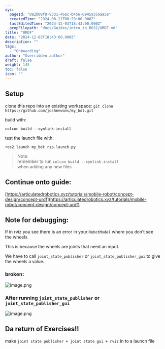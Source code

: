 ```yaml
---
sys:
  pageId: "0a2b09f8-9331-46ac-b4b6-0945a556aa5e"
  createdTime: "2024-08-21T00:29:00.000Z"
  lastEditedTime: "2024-12-03T18:43:00.000Z"
  propFilepath: "docs/Guides/intro_to_ROS2/URDF.md"
title: "URDF"
date: "2024-12-03T18:43:00.000Z"
description: ""
tags:
  - "Onboarding"
author: "Overridden author"
draft: false
weight: 148
toc: false
icon: ""
---
```


## Setup

clone this repo into an existing workspace:
`git clone https://github.com/joshnewans/my_bot.git`

build with:

`colcon build --symlink-install`

test the launch file with:

`ros2 launch my_bot rsp.launch.py`

> Note:  
> remember to run `colcon build --symlink-install`  
> when adding any new files

## Continue onto guide:

[https://articulatedrobotics.xyz/tutorials/mobile-robot/concept-design/concept-urdf](https://articulatedrobotics.xyz/tutorials/mobile-robot/concept-design/concept-urdf)

## Note for debugging:

If in rviz you see there is an error in your `RobotModel` where you don’t see the wheels.

This is because the wheels are joints that need an input. 

We have to call `joint_state_publisher` or `joint_state_publisher_gui` to give the wheels a value.

### broken:

![image.png](https://prod-files-secure.s3.us-west-2.amazonaws.com/d518164a-d88e-44d1-a4ee-3adb3bd8bce0/96a1d089-1f17-4dbf-8563-f2aef56a4d37/image.png?X-Amz-Algorithm=AWS4-HMAC-SHA256&X-Amz-Content-Sha256=UNSIGNED-PAYLOAD&X-Amz-Credential=ASIAZI2LB466SDOGOOM2%2F20250604%2Fus-west-2%2Fs3%2Faws4_request&X-Amz-Date=20250604T140757Z&X-Amz-Expires=3600&X-Amz-Security-Token=IQoJb3JpZ2luX2VjEFUaCXVzLXdlc3QtMiJGMEQCICbEmNRgtsouBSJTmV4kg36Qnyxa7CQguiJCNARV5o2RAiBnAdSkPt2OptAC%2F2S%2F3pJ31XZ23mbI3%2Fxv1rmdrXR64yr%2FAwguEAAaDDYzNzQyMzE4MzgwNSIMvJbsaalBkAFc7H%2FJKtwDcEsEPX8sMhR2ksYh2GqKDtFkC1Ou3ctXH%2BB7LUTnh%2FbKG07G3TY6Miby6qAUfhyu9beGKn2xjeRYstlvbxA6Lwe%2FhaEXkC4xcCUDBLu%2Fghsgo8hsu%2BE%2BDBbbxu8VLmMLwXlPsr%2BpfvZA7mMxU0yklBSt3AA4L4nMPzSoWt9FYlLtDyPfpdwFGOvIqqbc1FWFgGXUvIL7DwO2XCwA%2FIWVVZdAcrVMd7%2Fl1cWn3x1UdLjIpWRKyUXN3g1BU3GGTY26Xmxsu1BwKSsTw21RV3UYf17zaGiDNas6y1Xv3pFR4LpL3450lyykbCGsqYdH5VQP6tASbASv1Z04eYrhtOQ5AB6jjiMFOJtGC4fCFLlHY1osr%2BxUTlop7OecY6LgiYkk029uXn40MCYkiC6Ygx1QDUw1omdUu7Z83GBkY1pUyzhklGsMdmGbV2LOckvwmhkvAT2PtsbyYvPs69n6j32gcLqPTrF94Gg1fRqZ0elJIA3o9xqfPmy9w8cyHh6uLdb6mDvDK9bQ5V1RahbrEMeOcTJXwTGX7gd00%2BNNyGezQOM1UEfKVDrci%2FLqm5EEdIxw3rf23QBMb5z5A5sRWwXS7KIKJywi4uMeYUxJwgH98i%2BdI97bPKGYFS%2FkchUwsICBwgY6pgFOLOaolepLM70Yrm0yiCdEFTCznQdKaVUljvoF1%2FEI5TUMubTtFz1WqsiQVqFKMIOMlxvtoqjNNsN6vPv4nj%2FvIQiL3xYTmULImps2l0uQ%2BETB8WWDozAMiSiQJfNG6Oynqf6MwnWwvev3hwDQqDcaZInz%2BEmuMd7UsNleNSXn2oeaSktEfLQTiqCK7zyECagl9ub456tGTzfwOmY76KvcxbE7p3SV&X-Amz-Signature=b349909fea9873d54fef054556587ccfb3c7ff7aaa1db42f6c2550659f37f6e4&X-Amz-SignedHeaders=host&x-id=GetObject)

### After running `joint_state_publisher` or `joint_state_publisher_gui`

![image.png](https://prod-files-secure.s3.us-west-2.amazonaws.com/d518164a-d88e-44d1-a4ee-3adb3bd8bce0/130c99c7-1b0b-4031-9953-844fc3950ff4/image.png?X-Amz-Algorithm=AWS4-HMAC-SHA256&X-Amz-Content-Sha256=UNSIGNED-PAYLOAD&X-Amz-Credential=ASIAZI2LB466SDOGOOM2%2F20250604%2Fus-west-2%2Fs3%2Faws4_request&X-Amz-Date=20250604T140757Z&X-Amz-Expires=3600&X-Amz-Security-Token=IQoJb3JpZ2luX2VjEFUaCXVzLXdlc3QtMiJGMEQCICbEmNRgtsouBSJTmV4kg36Qnyxa7CQguiJCNARV5o2RAiBnAdSkPt2OptAC%2F2S%2F3pJ31XZ23mbI3%2Fxv1rmdrXR64yr%2FAwguEAAaDDYzNzQyMzE4MzgwNSIMvJbsaalBkAFc7H%2FJKtwDcEsEPX8sMhR2ksYh2GqKDtFkC1Ou3ctXH%2BB7LUTnh%2FbKG07G3TY6Miby6qAUfhyu9beGKn2xjeRYstlvbxA6Lwe%2FhaEXkC4xcCUDBLu%2Fghsgo8hsu%2BE%2BDBbbxu8VLmMLwXlPsr%2BpfvZA7mMxU0yklBSt3AA4L4nMPzSoWt9FYlLtDyPfpdwFGOvIqqbc1FWFgGXUvIL7DwO2XCwA%2FIWVVZdAcrVMd7%2Fl1cWn3x1UdLjIpWRKyUXN3g1BU3GGTY26Xmxsu1BwKSsTw21RV3UYf17zaGiDNas6y1Xv3pFR4LpL3450lyykbCGsqYdH5VQP6tASbASv1Z04eYrhtOQ5AB6jjiMFOJtGC4fCFLlHY1osr%2BxUTlop7OecY6LgiYkk029uXn40MCYkiC6Ygx1QDUw1omdUu7Z83GBkY1pUyzhklGsMdmGbV2LOckvwmhkvAT2PtsbyYvPs69n6j32gcLqPTrF94Gg1fRqZ0elJIA3o9xqfPmy9w8cyHh6uLdb6mDvDK9bQ5V1RahbrEMeOcTJXwTGX7gd00%2BNNyGezQOM1UEfKVDrci%2FLqm5EEdIxw3rf23QBMb5z5A5sRWwXS7KIKJywi4uMeYUxJwgH98i%2BdI97bPKGYFS%2FkchUwsICBwgY6pgFOLOaolepLM70Yrm0yiCdEFTCznQdKaVUljvoF1%2FEI5TUMubTtFz1WqsiQVqFKMIOMlxvtoqjNNsN6vPv4nj%2FvIQiL3xYTmULImps2l0uQ%2BETB8WWDozAMiSiQJfNG6Oynqf6MwnWwvev3hwDQqDcaZInz%2BEmuMd7UsNleNSXn2oeaSktEfLQTiqCK7zyECagl9ub456tGTzfwOmY76KvcxbE7p3SV&X-Amz-Signature=0c76607d984636be978739c7ce61e331c87e80fb8da7c3456cfafe6d96015a21&X-Amz-SignedHeaders=host&x-id=GetObject)

## Da return of Exercises!!

make `joint state publisher + joint state gui + rviz` in to a launch file
